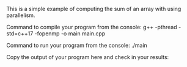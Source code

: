 This is a simple example of computing the sum of an array 
with using parallelism.

Command to compile your program from the console:
g++ -pthread -std=c++17 -fopenmp -o main main.cpp

Command to run your program from the console:
./main

Copy the output of your program here and check in your results:



